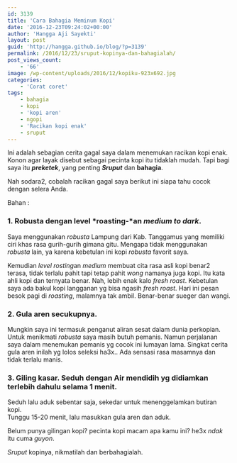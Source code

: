 ```yaml
---
id: 3139
title: 'Cara Bahagia Meminum Kopi'
date: '2016-12-23T09:24:02+00:00'
author: 'Hangga Aji Sayekti'
layout: post
guid: 'http://hangga.github.io/blog/?p=3139'
permalink: /2016/12/23/sruput-kopinya-dan-bahagialah/
post_views_count:
    - '66'
image: /wp-content/uploads/2016/12/kopiku-923x692.jpg
categories:
    - 'Corat coret'
tags:
    - bahagia
    - kopi
    - 'kopi aren'
    - ngopi
    - 'Racikan kopi enak'
    - sruput
---
```


Ini adalah sebagian cerita gagal saya dalam menemukan racikan kopi enak. Konon agar layak disebut sebagai pecinta kopi itu tidaklah mudah. Tapi bagi saya itu ***preketek***, yang penting ***Sruput*** dan **bahagia**.

Nah sodara2, cobalah racikan gagal saya berikut ini siapa tahu cocok dengan selera Anda.

Bahan :

### 1. Robusta dengan level *roasting-*an *medium to dark*.

Saya menggunakan *robusta* Lampung dari Kab. Tanggamus yang memiliki ciri khas rasa gurih-gurih gimana gitu. Mengapa tidak menggunakan *robusta* lain, ya karena kebetulan ini kopi *robusta* favorit saya.

Kemudian *level* *rosting*an *medium* membuat cita rasa asli kopi benar2 terasa, tidak terlalu pahit tapi tetap pahit *wong* namanya juga kopi. Itu kata ahli kopi dan ternyata benar. Nah, lebih enak kalo *fresh roast*. Kebetulan saya ada bakul kopi langganan yg bisa ngasih *fresh roast*. Hari ini pesan besok pagi di *roasting*, malamnya tak ambil. Benar-benar sueger dan wangi.

### 2. Gula aren secukupnya.

Mungkin saya ini termasuk penganut aliran sesat dalam dunia perkopian. Untuk menikmati *robusta* saya masih butuh pemanis. Namun perjalanan saya dalam menemukan pemanis yg cocok ini lumayan lama. Singkat cerita gula aren inilah yg lolos seleksi ha3x.. Ada sensasi rasa masamnya dan tidak terlalu manis.

### 3. Giling kasar. Seduh dengan Air mendidih yg didiamkan terlebih dahulu selama 1 menit.

Seduh lalu aduk sebentar saja, sekedar untuk menenggelamkan butiran kopi.  
Tunggu 15-20 menit, lalu masukkan gula aren dan aduk.

Belum punya gilingan kopi? pecinta kopi macam apa kamu ini? he3x *ndak* itu cuma *guyon*.

*Sruput* kopinya, nikmatilah dan berbahagialah.